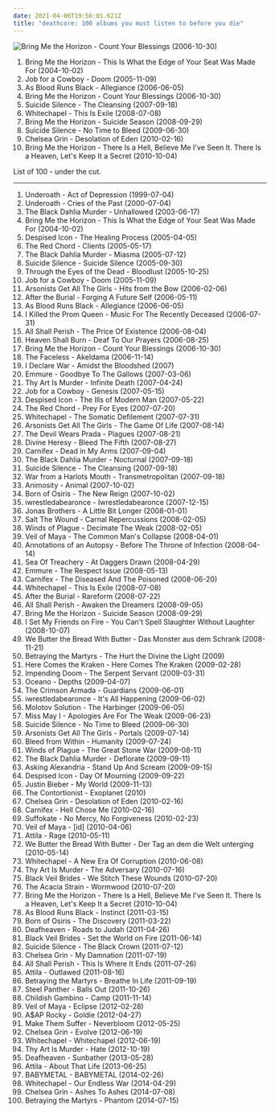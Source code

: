 ```yaml
---
date: 2021-04-06T19:56:01.621Z
title: "deathcore: 100 albums you must listen to before you die"
---
```

![Bring Me the Horizon - Count Your Blessings (2006-10-30)](https://img.discogs.com/sQw0cTRb0aPCGSgjMrqGPfRWnn8=/fit-in/600x595/filters:strip_icc():format(jpeg):mode_rgb():quality(90)/discogs-images/R-1970717-1515106686-7186.jpeg.jpg "Bring Me the Horizon - Count Your Blessings (2006-10-30)")
<ol class="albums">
<li data-cover="http://coverartarchive.org/release/abb6f5d6-83a9-485c-84c9-d9aff9d3fc26/6514191168-500.jpg" data-tags="deathcore" role="button">Bring Me the Horizon - This Is What the Edge of Your Seat Was Made For (2004-10-02)</li>
<li data-cover="http://coverartarchive.org/release/d2c2ee9f-89a5-4e2f-a1a0-ad43218e5ead/2524710882-500.jpg" data-tags="deathcore" role="button">Job for a Cowboy - Doom (2005-11-09)</li>
<li data-cover="https://via.placeholder.com/450" data-tags="deathcore" role="button">As Blood Runs Black - Allegiance (2006-06-05)</li>
<li data-cover="https://img.discogs.com/sQw0cTRb0aPCGSgjMrqGPfRWnn8=/fit-in/600x595/filters:strip_icc():format(jpeg):mode_rgb():quality(90)/discogs-images/R-1970717-1515106686-7186.jpeg.jpg" data-tags="deathcore" role="button">Bring Me the Horizon - Count Your Blessings (2006-10-30)</li>
<li data-cover="https://via.placeholder.com/450" data-tags="deathcore" role="button">Suicide Silence - The Cleansing (2007-09-18)</li>
<li data-cover="https://img.discogs.com/VUfRu6p7PL2-IWIKi5cQX1VCzYU=/fit-in/585x600/filters:strip_icc():format(jpeg):mode_rgb():quality(90)/discogs-images/R-2425433-1283416690.jpeg.jpg" data-tags="deathcore" role="button">Whitechapel - This Is Exile (2008-07-08)</li>
<li data-cover="http://coverartarchive.org/release/328619a0-b3fd-4fd3-8404-1c23228df4ad/26118015764-500.jpg" data-tags="deathcore, metalcore" role="button">Bring Me the Horizon - Suicide Season (2008-09-29)</li>
<li data-cover="http://coverartarchive.org/release/f858a590-c1bb-4d9f-a12e-a3399e390ff7/27745892925-500.jpg" data-tags="deathcore" role="button">Suicide Silence - No Time to Bleed (2009-06-30)</li>
<li data-cover="https://via.placeholder.com/450" data-tags="deathcore" role="button">Chelsea Grin - Desolation of Eden (2010-02-16)</li>
<li data-cover="http://coverartarchive.org/release/50b69889-a425-4e70-941b-7a8aea7f3b1f/7674176983-500.jpg" data-tags="metalcore" role="button">Bring Me the Horizon - There Is a Hell, Believe Me I've Seen It. There Is a Heaven, Let's Keep It a Secret (2010-10-04)</li>
</ol>
List of 100 - under the cut.
<!-- more -->

_________________

<ol class="albums">
<li data-cover="http://coverartarchive.org/release/29354f69-64e1-4c5a-8afe-062ddf853bf5/26055634719-500.jpg" data-tags="metalcore" role="button">
Underoath - Act of Depression (1999-07-04)
</li>
<li data-cover="http://coverartarchive.org/release/182df017-12a5-4836-9780-0f1f4b971f87/3573388202-500.jpg" data-tags="metalcore, death metal" role="button">
Underoath - Cries of the Past (2000-07-04)
</li>
<li data-cover="http://coverartarchive.org/release/dfbea67f-b49e-44e7-813e-86b86f651d6b/7867314703-500.jpg" data-tags="melodic death metal" role="button">
The Black Dahlia Murder - Unhallowed (2003-06-17)
</li>
<li data-cover="http://coverartarchive.org/release/abb6f5d6-83a9-485c-84c9-d9aff9d3fc26/6514191168-500.jpg" data-tags="deathcore" role="button">
Bring Me the Horizon - This Is What the Edge of Your Seat Was Made For (2004-10-02)
</li>
<li data-cover="http://coverartarchive.org/release/aa7d3cfd-ca4e-4b1d-9b88-fecb7008a1a5/19202563230-500.jpg" data-tags="deathcore" role="button">
Despised Icon - The Healing Process (2005-04-05)
</li>
<li data-cover="https://img.discogs.com/J3CqTy7ecwNkqebC8j2zFqOfPNc=/fit-in/600x592/filters:strip_icc():format(jpeg):mode_rgb():quality(90)/discogs-images/R-1031863-1521502816-6650.jpeg.jpg" data-tags="deathcore" role="button">
The Red Chord - Clients (2005-05-17)
</li>
<li data-cover="http://coverartarchive.org/release/907b8001-573d-43ba-81fc-4ce525f0686d/7867321884-500.jpg" data-tags="melodic death metal" role="button">
The Black Dahlia Murder - Miasma (2005-07-12)
</li>
<li data-cover="http://coverartarchive.org/release/56eda536-9545-4005-9924-7781af660bc1/7545947728-500.jpg" data-tags="death metal, nu metal, deathcore, teeheecore" role="button">
Suicide Silence - Suicide Silence (2005-09-30)
</li>
<li data-cover="http://coverartarchive.org/release/59fc3b3d-5eb4-44c3-82af-a1005d1a795a/27749874364-500.jpg" data-tags="deathcore" role="button">
Through the Eyes of the Dead - Bloodlust (2005-10-25)
</li>
<li data-cover="http://coverartarchive.org/release/d2c2ee9f-89a5-4e2f-a1a0-ad43218e5ead/2524710882-500.jpg" data-tags="deathcore" role="button">
Job for a Cowboy - Doom (2005-11-09)
</li>
<li data-cover="http://coverartarchive.org/release/73fbc7c3-b51c-42c2-bf01-30b5dbd9de3d/4870556838-500.jpg" data-tags="deathcore, experimental" role="button">
Arsonists Get All The Girls - Hits from the Bow (2006-02-06)
</li>
<li data-cover="http://coverartarchive.org/release/69ea0616-e19f-4c92-bb80-405a1c1df445/27189691829-500.jpg" data-tags="deathcore, progressive metalcore, melodic metalcore, technical metalcore" role="button">
After the Burial - Forging A Future Self (2006-05-11)
</li>
<li data-cover="https://via.placeholder.com/450" data-tags="deathcore" role="button">
As Blood Runs Black - Allegiance (2006-06-05)
</li>
<li data-cover="https://img.discogs.com/No9xytAjXz9R7kubNbLG0MdRZr4=/fit-in/600x690/filters:strip_icc():format(jpeg):mode_rgb():quality(90)/discogs-images/R-1364969-1584757965-7364.jpeg.jpg" data-tags="metalcore" role="button">
I Killed the Prom Queen - Music For The Recently Deceased (2006-07-31)
</li>
<li data-cover="http://coverartarchive.org/release/ba9ebf38-6ab5-4e45-84b6-ce399b511a5d/27629724874-500.jpg" data-tags="deathcore" role="button">
All Shall Perish - The Price Of Existence (2006-08-04)
</li>
<li data-cover="https://img.discogs.com/0FXAaNOwwuczwJ789zuZ8kalrAM=/fit-in/600x600/filters:strip_icc():format(jpeg):mode_rgb():quality(90)/discogs-images/R-3297951-1613600745-7894.jpeg.jpg" data-tags="metalcore" role="button">
Heaven Shall Burn - Deaf To Our Prayers (2006-08-25)
</li>
<li data-cover="https://img.discogs.com/sQw0cTRb0aPCGSgjMrqGPfRWnn8=/fit-in/600x595/filters:strip_icc():format(jpeg):mode_rgb():quality(90)/discogs-images/R-1970717-1515106686-7186.jpeg.jpg" data-tags="deathcore" role="button">
Bring Me the Horizon - Count Your Blessings (2006-10-30)
</li>
<li data-cover="http://coverartarchive.org/release/75b5990e-5608-4c93-9de3-ba16b0f3d212/10206508020-500.jpg" data-tags="technical death metal, death metal" role="button">
The Faceless - Akeldama (2006-11-14)
</li>
<li data-cover="https://via.placeholder.com/450" data-tags="deathcore" role="button">
I Declare War - Amidst the Bloodshed (2007)
</li>
<li data-cover="http://coverartarchive.org/release/69204334-10ff-4b6d-b986-da242a9dcb0b/15294175612-500.jpg" data-tags="metalcore, deathcore" role="button">
Emmure - Goodbye To The Gallows (2007-03-06)
</li>
<li data-cover="http://coverartarchive.org/release/dd7106b8-7d87-4f82-9a67-61037a6c316b/13631298857-500.jpg" data-tags="deathcore" role="button">
Thy Art Is Murder - Infinite Death (2007-04-24)
</li>
<li data-cover="https://img.discogs.com/TWdPA-zUbmDrq3WnJl0sBEbK4gw=/fit-in/600x529/filters:strip_icc():format(jpeg):mode_rgb():quality(90)/discogs-images/R-10508097-1499170358-4429.jpeg.jpg" data-tags="death metal" role="button">
Job for a Cowboy - Genesis (2007-05-15)
</li>
<li data-cover="https://via.placeholder.com/450" data-tags="deathcore" role="button">
Despised Icon - The Ills of Modern Man (2007-05-22)
</li>
<li data-cover="https://via.placeholder.com/450" data-tags="deathcore" role="button">
The Red Chord - Prey For Eyes (2007-07-20)
</li>
<li data-cover="https://via.placeholder.com/450" data-tags="deathcore" role="button">
Whitechapel - The Somatic Defilement (2007-07-31)
</li>
<li data-cover="http://coverartarchive.org/release/1066b8f2-237c-4461-9dbb-540a5aecc540/15528876986-500.jpg" data-tags="deathcore" role="button">
Arsonists Get All The Girls - The Game Of Life (2007-08-14)
</li>
<li data-cover="http://coverartarchive.org/release/3805f31e-e6e1-4794-9747-63e5bf9ca7c8/6477551439-500.jpg" data-tags="metalcore" role="button">
The Devil Wears Prada - Plagues (2007-08-21)
</li>
<li data-cover="https://img.discogs.com/SXMY9TtYg2E3iEpMij1FAB_u5S0=/fit-in/450x450/filters:strip_icc():format(jpeg):mode_rgb():quality(90)/discogs-images/R-1087368-1191066313.png.jpg" data-tags="death metal, metalcore" role="button">
Divine Heresy - Bleed The Fifth (2007-08-27)
</li>
<li data-cover="https://via.placeholder.com/450" data-tags="deathcore" role="button">
Carnifex - Dead in My Arms (2007-09-04)
</li>
<li data-cover="http://coverartarchive.org/release/e0953194-8ace-4e84-ab7b-9055928fff96/7867330959-500.jpg" data-tags="melodic death metal" role="button">
The Black Dahlia Murder - Nocturnal (2007-09-18)
</li>
<li data-cover="https://via.placeholder.com/450" data-tags="deathcore" role="button">
Suicide Silence - The Cleansing (2007-09-18)
</li>
<li data-cover="https://img.discogs.com/RCXdsHPq9KCvHZk_It-uxfeso40=/fit-in/450x450/filters:strip_icc():format(jpeg):mode_rgb():quality(90)/discogs-images/R-1723289-1239279534.jpeg.jpg" data-tags="deathcore, mathcore" role="button">
War from a Harlots Mouth - Transmetropolitan (2007-09-18)
</li>
<li data-cover="https://via.placeholder.com/450" data-tags="deathcore" role="button">
Animosity - Animal (2007-10-02)
</li>
<li data-cover="http://coverartarchive.org/release/575bfd8e-6eab-4f3d-bf03-4a20e42d3d59/8418901078-500.jpg" data-tags="deathcore" role="button">
Born of Osiris - The New Reign (2007-10-02)
</li>
<li data-cover="http://coverartarchive.org/release/1ee0ac7b-3696-44e3-94c8-783eda35ee75/6683333870-500.jpg" data-tags="experimental, mathcore, deathcore" role="button">
iwrestledabearonce - Iwrestledabearonce (2007-12-15)
</li>
<li data-cover="https://via.placeholder.com/450" data-tags="jonas brothers, pop rock" role="button">
Jonas Brothers - A Little Bit Longer (2008-01-01)
</li>
<li data-cover="https://via.placeholder.com/450" data-tags="deathcore" role="button">
Salt The Wound - Carnal Repercussions (2008-02-05)
</li>
<li data-cover="http://coverartarchive.org/release/34143377-1f30-408f-9241-f961f04bd905/1087208616-500.jpg" data-tags="deathcore" role="button">
Winds of Plague - Decimate The Weak (2008-02-05)
</li>
<li data-cover="http://coverartarchive.org/release/9ed06fac-7411-479d-a6a8-152d046fd954/9757586178-500.jpg" data-tags="deathcore" role="button">
Veil of Maya - The Common Man's Collapse (2008-04-01)
</li>
<li data-cover="https://img.discogs.com/dFKicivjFeJ6Rhe-_csdrzdRSVY=/fit-in/400x400/filters:strip_icc():format(jpeg):mode_rgb():quality(90)/discogs-images/R-1797901-1275538030.jpeg.jpg" data-tags="deathcore" role="button">
Annotations of an Autopsy - Before The Throne of Infection (2008-04-14)
</li>
<li data-cover="https://img.discogs.com/ADeigc3d2KBvaxQ1WRf3hj9Bb_o=/fit-in/600x600/filters:strip_icc():format(jpeg):mode_rgb():quality(90)/discogs-images/R-7715750-1447313945-5391.jpeg.jpg" data-tags="metalcore, deathcore" role="button">
Sea Of Treachery - At Daggers Drawn (2008-04-29)
</li>
<li data-cover="http://coverartarchive.org/release/7989cdba-74de-4b58-9ebc-23ca25681bf8/15294273903-500.jpg" data-tags="metalcore, moshcore" role="button">
Emmure - The Respect Issue (2008-05-13)
</li>
<li data-cover="https://via.placeholder.com/450" data-tags="deathcore" role="button">
Carnifex - The Diseased And The Poisoned (2008-06-20)
</li>
<li data-cover="https://img.discogs.com/VUfRu6p7PL2-IWIKi5cQX1VCzYU=/fit-in/585x600/filters:strip_icc():format(jpeg):mode_rgb():quality(90)/discogs-images/R-2425433-1283416690.jpeg.jpg" data-tags="deathcore" role="button">
Whitechapel - This Is Exile (2008-07-08)
</li>
<li data-cover="http://coverartarchive.org/release/d1d0d8be-d7a5-4ed4-88f8-300bcc71d6cd/8075125614-500.jpg" data-tags="metalcore, deathcore" role="button">
After the Burial - Rareform (2008-07-22)
</li>
<li data-cover="https://via.placeholder.com/450" data-tags="deathcore" role="button">
All Shall Perish - Awaken the Dreamers (2008-09-05)
</li>
<li data-cover="http://coverartarchive.org/release/328619a0-b3fd-4fd3-8404-1c23228df4ad/26118015764-500.jpg" data-tags="deathcore, metalcore" role="button">
Bring Me the Horizon - Suicide Season (2008-09-29)
</li>
<li data-cover="http://coverartarchive.org/release/3557e924-c177-4c76-81f6-5952099d4182/16116434681-500.jpg" data-tags="post-hardcore, experimental, screamo" role="button">
I Set My Friends on Fire - You Can't Spell Slaughter Without Laughter (2008-10-07)
</li>
<li data-cover="https://img.discogs.com/9II_gi0rFUOnUSfbERuxhhimF0w=/fit-in/320x320/filters:strip_icc():format(jpeg):mode_rgb():quality(90)/discogs-images/R-2670069-1295827195.jpeg.jpg" data-tags="deathcore" role="button">
We Butter the Bread With Butter - Das Monster aus dem Schrank (2008-11-21)
</li>
<li data-cover="http://coverartarchive.org/release/c95aef6c-c3ff-4cb5-8a42-2db8b4102ebd/2419950262-500.jpg" data-tags="deathcore, symphonic deathcore" role="button">
Betraying the Martyrs - The Hurt the Divine the Light (2009)
</li>
<li data-cover="http://coverartarchive.org/release/872eba13-bf2a-4921-8438-07a653f46d76/3353375525-500.jpg" data-tags="deathcore" role="button">
Here Comes the Kraken - Here Comes The Kraken (2009-02-28)
</li>
<li data-cover="http://coverartarchive.org/release/5ba45e17-00c2-4524-b50f-ce41d2a63b1e/11884934128-500.jpg" data-tags="deathcore" role="button">
Impending Doom - The Serpent Servant (2009-03-31)
</li>
<li data-cover="https://img.discogs.com/xycdv1-b8lkSxRzRLqI-KuV0KJE=/fit-in/500x500/filters:strip_icc():format(jpeg):mode_rgb():quality(90)/discogs-images/R-2128985-1265582356.jpeg.jpg" data-tags="deathcore" role="button">
Oceano - Depths (2009-04-07)
</li>
<li data-cover="https://via.placeholder.com/450" data-tags="deathcore" role="button">
The Crimson Armada - Guardians (2009-06-01)
</li>
<li data-cover="https://img.discogs.com/CHr9MOiiZyTmk44zGoENbFH68YY=/fit-in/600x590/filters:strip_icc():format(jpeg):mode_rgb():quality(90)/discogs-images/R-5139790-1604255277-1206.jpeg.jpg" data-tags="experimental, deathcore, mathcore" role="button">
iwrestledabearonce - It's All Happening (2009-06-02)
</li>
<li data-cover="https://via.placeholder.com/450" data-tags="deathcore" role="button">
Molotov Solution - The Harbinger (2009-06-05)
</li>
<li data-cover="http://coverartarchive.org/release/108c1946-8472-47fd-8b32-914ec78d1e7b/7717001959-500.jpg" data-tags="metalcore" role="button">
Miss May I - Apologies Are For The Weak (2009-06-23)
</li>
<li data-cover="http://coverartarchive.org/release/f858a590-c1bb-4d9f-a12e-a3399e390ff7/27745892925-500.jpg" data-tags="deathcore" role="button">
Suicide Silence - No Time to Bleed (2009-06-30)
</li>
<li data-cover="https://img.discogs.com/U9f4C0sWJC3Wc6oj3eP0qxLl4M8=/fit-in/400x392/filters:strip_icc():format(jpeg):mode_rgb():quality(90)/discogs-images/R-2133674-1280315043.jpeg.jpg" data-tags="mathcore, deathcore" role="button">
Arsonists Get All The Girls - Portals (2009-07-14)
</li>
<li data-cover="http://coverartarchive.org/release/6506c487-6419-4f09-a2ec-516127d5dcb8/15534960294-500.jpg" data-tags="deathcore" role="button">
Bleed from Within - Humanity (2009-07-24)
</li>
<li data-cover="http://coverartarchive.org/release/1b00f254-1925-4d97-8db7-d0b7c8115d53/1087227262-500.jpg" data-tags="deathcore" role="button">
Winds of Plague - The Great Stone War (2009-08-11)
</li>
<li data-cover="http://coverartarchive.org/release/5cace501-a1f9-3ada-8fcb-689630a82c2f/16098709945-500.jpg" data-tags="melodic death metal" role="button">
The Black Dahlia Murder - Deflorate (2009-09-11)
</li>
<li data-cover="http://coverartarchive.org/release/5da0eb07-a22b-4eac-8624-bf7c04d0a0e8/7601074964-500.jpg" data-tags="metalcore, post-hardcore" role="button">
Asking Alexandria - Stand Up And Scream (2009-09-15)
</li>
<li data-cover="http://coverartarchive.org/release/7a246110-cf6c-4167-ba5e-b6de7683d192/19200095490-500.jpg" data-tags="deathcore" role="button">
Despised Icon - Day Of Mourning (2009-09-22)
</li>
<li data-cover="http://coverartarchive.org/release/ca702418-7848-3992-b860-18409362b356/3667047678-500.jpg" data-tags="justin bieber, my world, totec radio" role="button">
Justin Bieber - My World (2009-11-13)
</li>
<li data-cover="http://coverartarchive.org/release/f3dae6a2-1304-429e-a996-47c3ad5d0aed/12726092897-500.jpg" data-tags="progressive metal" role="button">
The Contortionist - Exoplanet (2010)
</li>
<li data-cover="https://via.placeholder.com/450" data-tags="deathcore" role="button">
Chelsea Grin - Desolation of Eden (2010-02-16)
</li>
<li data-cover="http://coverartarchive.org/release/895e0fef-751e-47fe-b5df-715aba698e4b/21635191959-500.jpg" data-tags="deathcore" role="button">
Carnifex - Hell Chose Me (2010-02-16)
</li>
<li data-cover="https://via.placeholder.com/450" data-tags="deathcore" role="button">
Suffokate - No Mercy, No Forgiveness (2010-02-23)
</li>
<li data-cover="http://coverartarchive.org/release/25520815-b3b0-4629-ab57-6044df49e739/9757577597-500.jpg" data-tags="deathcore" role="button">
Veil of Maya - [id] (2010-04-06)
</li>
<li data-cover="http://coverartarchive.org/release/e3ace496-94e1-4f0e-995c-4adbc081aa61/8461532098-500.jpg" data-tags="deathcore" role="button">
Attila - Rage (2010-05-11)
</li>
<li data-cover="https://img.discogs.com/UCZ9C27fY8JiM8wIuB5VVuttjNc=/fit-in/496x441/filters:strip_icc():format(jpeg):mode_rgb():quality(90)/discogs-images/R-2454898-1284988298.jpeg.jpg" data-tags="deathcore" role="button">
We Butter the Bread With Butter - Der Tag an dem die Welt unterging (2010-05-14)
</li>
<li data-cover="http://coverartarchive.org/release/7c72e596-3a89-4af9-9eb0-dc2c1f70d292/7599907699-500.jpg" data-tags="deathcore" role="button">
Whitechapel - A New Era Of Corruption (2010-06-08)
</li>
<li data-cover="http://coverartarchive.org/release/70386be2-6ebc-4a75-bd42-25c2758579ef/13631283185-500.jpg" data-tags="death metal, deathcore, technical deathcore" role="button">
Thy Art Is Murder - The Adversary (2010-07-16)
</li>
<li data-cover="http://coverartarchive.org/release/93ec657e-220a-4d21-a4c2-dc1028221ed5/8675348488-500.jpg" data-tags="post-hardcore" role="button">
Black Veil Brides - We Stitch These Wounds (2010-07-20)
</li>
<li data-cover="http://coverartarchive.org/release/7b88f448-c1ef-4a00-940b-36fcab8dff16/4848954454-500.jpg" data-tags="deathcore" role="button">
The Acacia Strain - Wormwood (2010-07-20)
</li>
<li data-cover="http://coverartarchive.org/release/50b69889-a425-4e70-941b-7a8aea7f3b1f/7674176983-500.jpg" data-tags="metalcore" role="button">
Bring Me the Horizon - There Is a Hell, Believe Me I've Seen It. There Is a Heaven, Let's Keep It a Secret (2010-10-04)
</li>
<li data-cover="http://coverartarchive.org/release/0f0ffb45-97f9-4b6e-9b47-ae78f4d74926/7274747242-500.jpg" data-tags="deathcore" role="button">
As Blood Runs Black - Instinct (2011-03-15)
</li>
<li data-cover="https://img.discogs.com/dGEY8xIg3Zbz0dlebRsOc7YY8hQ=/fit-in/500x500/filters:strip_icc():format(jpeg):mode_rgb():quality(90)/discogs-images/R-2783701-1300855027.jpeg.jpg" data-tags="progressive deathcore, deathcore" role="button">
Born of Osiris - The Discovery (2011-03-22)
</li>
<li data-cover="http://coverartarchive.org/release/e6b250b5-d81f-4303-95c0-460e1c3ce897/17498799005-500.jpg" data-tags="atmospheric black metal, black metal, post-rock" role="button">
Deafheaven - Roads to Judah (2011-04-26)
</li>
<li data-cover="http://coverartarchive.org/release/50e98987-a1bd-48d9-9e21-52c69f45071d/1718126861-500.jpg" data-tags="hard rock" role="button">
Black Veil Brides - Set the World on Fire (2011-06-14)
</li>
<li data-cover="http://coverartarchive.org/release/9b79f5ad-eccd-4e2f-ad52-2ddd7c28f4c9/5843906320-500.jpg" data-tags="deathcore" role="button">
Suicide Silence - The Black Crown (2011-07-12)
</li>
<li data-cover="http://coverartarchive.org/release/fc085595-a8d1-4bc0-a79b-72c5c594777f/25862016757-500.jpg" data-tags="deathcore" role="button">
Chelsea Grin - My Damnation (2011-07-19)
</li>
<li data-cover="http://coverartarchive.org/release/25d38669-25ce-4f15-84ee-2cdb3228e366/17547954563-500.jpg" data-tags="deathcore" role="button">
All Shall Perish - This Is Where It Ends (2011-07-26)
</li>
<li data-cover="http://coverartarchive.org/release/079c00e9-a7bc-4f67-93d7-c1dc5f5b9a23/4617202756-500.jpg" data-tags="deathcore" role="button">
Attila - Outlawed (2011-08-16)
</li>
<li data-cover="http://coverartarchive.org/release/4f1f12d0-fb3d-416a-9f61-d2764afbcf8c/2419944650-500.jpg" data-tags="deathcore" role="button">
Betraying the Martyrs - Breathe In Life (2011-09-19)
</li>
<li data-cover="https://img.discogs.com/NHlIhOLt6Oe2WihQ5CbADOkR-fA=/fit-in/600x590/filters:strip_icc():format(jpeg):mode_rgb():quality(90)/discogs-images/R-3409360-1479847658-3626.jpeg.jpg" data-tags="glam metal" role="button">
Steel Panther - Balls Out (2011-10-26)
</li>
<li data-cover="http://coverartarchive.org/release/e2bc6863-a02f-4614-ad59-e6674d158547/15007829992-500.jpg" data-tags="hip-hop, rap" role="button">
Childish Gambino - Camp (2011-11-14)
</li>
<li data-cover="http://coverartarchive.org/release/655b09ce-dd8f-4adc-8312-3bdb7ff24049/9757565500-500.jpg" data-tags="deathcore, progressive deathcore" role="button">
Veil of Maya - Eclipse (2012-02-28)
</li>
<li data-cover="http://coverartarchive.org/release/47db0ca6-078c-4b2c-84e3-462141d540cf/1095434037-500.jpg" data-tags="female fronted metal, hip-hop, hair metal, skinhead, reggaeton, female vocalist, queercore, gold, rac, goregrind, homocore, deathcore, brutal death metal, nsbm, deathgrind, hatecore, crunkcore, brutal deathcore, nazi, crimes against humanity, national socialist black metal, fashioncore, antifa, moshcore, blackcore, nigga, music to suck cock to, homoerotic, music to have anal sex to, asap rocky,  a$ap rocky" role="button">
A$AP Rocky - Goldie (2012-04-27)
</li>
<li data-cover="http://coverartarchive.org/release/4b799a3e-bb00-4c5a-968a-6338de3031a1/6764833107-500.jpg" data-tags="deathcore, symphonic deathcore" role="button">
Make Them Suffer - Neverbloom (2012-05-25)
</li>
<li data-cover="http://coverartarchive.org/release/d0675fed-2152-453c-a9b3-2a065fe619e5/1258704706-500.jpg" data-tags="deathcore" role="button">
Chelsea Grin - Evolve (2012-06-19)
</li>
<li data-cover="http://coverartarchive.org/release/c006e429-395b-4281-a6fe-7d43bf9eca47/7599947959-500.jpg" data-tags="deathcore" role="button">
Whitechapel - Whitechapel (2012-06-19)
</li>
<li data-cover="http://coverartarchive.org/release/c74cbc2f-a1da-4ace-a223-e94ec9fd086c/6851797592-500.jpg" data-tags="deathcore" role="button">
Thy Art Is Murder - Hate (2012-10-19)
</li>
<li data-cover="http://coverartarchive.org/release/2c6513c0-7b01-4b36-836c-d400e80e8072/25313095145-500.jpg" data-tags="post-black metal, blackgaze" role="button">
Deafheaven - Sunbather (2013-05-28)
</li>
<li data-cover="http://coverartarchive.org/release/b8f07c08-a405-4cc9-a4cc-9f92e625e5e5/4617270275-500.jpg" data-tags="metalcore, deathcore, female fronted metal, female vocalists, reggaeton, female vocalist, queercore, goregrind, homocore, brutal death metal, nsbm, a campire and a tent and a flashlight and some matches and a tree and that river and my glasses and a spaceship and a really really big bear but the bear is really really far away, drops wet cement on unsuspecting crippled children, a place for people with that tiny black spot on their brain to go when the darkness leaks out and does what it wills, erotic, true metal, true norwegian black metal, true black metal, brutal deathcore, nazi, crimes against humanity, national socialist black metal, swag, fashioncore, antifa, niggacore, gay black metal, a campfire and a tent and a flashlight and some matches and a tree and that river and my glasses and a spaceship and a really really big bear but the bear is really really far away, music to suck cock to, homoerotic, man in the pickle suit tricked me again, wagnerian arrangements, no pubic hair, music to have anal sex to, gaygrind, proud to be gay" role="button">
Attila - About That Life (2013-06-25)
</li>
<li data-cover="http://coverartarchive.org/release/e5c0f2cc-692c-46e2-af7d-4404c95e1550/6434003625-500.jpg" data-tags="metal, j-pop, kawaii metal" role="button">
BABYMETAL - BABYMETAL (2014-02-26)
</li>
<li data-cover="http://coverartarchive.org/release/a8408e9d-ae92-4985-a7a0-251a37e96799/7599969761-500.jpg" data-tags="deathcore" role="button">
Whitechapel - Our Endless War (2014-04-29)
</li>
<li data-cover="http://coverartarchive.org/release/02e8b4f5-e866-414e-8cbd-d783d1e13769/7747405027-500.jpg" data-tags="deathcore, progressive deathcore" role="button">
Chelsea Grin - Ashes To Ashes (2014-07-08)
</li>
<li data-cover="http://coverartarchive.org/release/92cf015b-4bca-4b36-9eaf-0b66cdafc6c8/8030431455-500.jpg" data-tags="deathcore" role="button">
Betraying the Martyrs - Phantom (2014-07-15)
</li>
</ol>